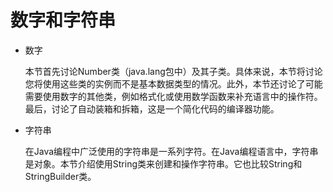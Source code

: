 # 数字和字符串

* 数字

    本节首先讨论Number类（java.lang包中）及其子类。具体来说，本节将讨论您将使用这些类的实例而不是基本数据类型的情况。此外，本节还讨论了可能需要使用数字的其他类，例如格式化或使用数学函数来补充语言中的操作符。最后，讨论了自动装箱和拆箱，这是一个简化代码的编译器功能。
    
* 字符串

    在Java编程中广泛使用的字符串是一系列字符。在Java编程语言中，字符串是对象。本节介绍使用String类来创建和操作字符串。它也比较String和StringBuilder类。